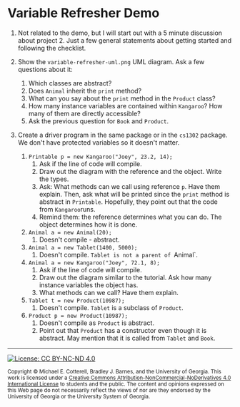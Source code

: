 # Variable Refresher Demo

1. Not related to the demo, but I will start out with a 5 minute discussion about project 2. Just a few general statements 
   about getting started and following the checklist.

1. Show the `variable-refresher-uml.png` UML diagram. Ask a few questions about it:
   1. Which classes are abstract?
   1. Does `Animal` inherit the `print` method? 
   1. What can you say about the `print` method in the `Product` class?
   1. How many instance variables are contained within `Kangaroo`? How many of them are directly accessible?
   1. Ask the previous question for `Book` and `Product`.
   
   
1. Create a driver program in the same package or in the `cs1302` package. We don't have protected variables so it doesn't matter. 
   1. `Printable p = new Kangaroo("Joey", 23.2, 14);`
      1. Ask if the line of code will compile.
      1. Draw out the diagram with the reference and the object. Write the types.
      1. Ask: What methods can we call using reference `p`. Have them explain. Then, ask what will be printed since the `print`
         method is abstract in `Printable`. Hopefully, they point out that the code from `Kangaroo`runs.
      1. Remind them: the reference determines what you can do. The object determines how it is done.
   1. `Animal a = new Animal(20);`
      1. Doesn't compile - abstract.
   1. `Animal a = new Tablet(1400, 5000);`
      1. Doesn't compile. `Tablet is not a parent of `Animal`.
   1. `Animal a = new Kangaroo("Joey", 72.1, 8);`
      1. Ask if the line of code will compile.
      1. Draw out the diagram similar to the tutorial. Ask how many instance variables the object has.
      1. What methods can we call? Have them explain.
   1. `Tablet t = new Product(10987);`
      1. Doesn't compile. `Tablet` is a subclass of `Product`.
   1. `Product p = new Product(10987);`
      1. Doesn't compile as `Product` is abstract.
      1. Point out that `Product` has a constructor even though it is abstract. May mention that it is called from `Tablet` and `Book`.

<hr/>

[![License: CC BY-NC-ND 4.0](https://img.shields.io/badge/License-CC%20BY--NC--ND%204.0-lightgrey.svg)](http://creativecommons.org/licenses/by-nc-nd/4.0/)

<small>
Copyright &copy; Michael E. Cotterell, Bradley J. Barnes, and the University of Georgia.
This work is licensed under a <a rel="license" href="http://creativecommons.org/licenses/by-nc-nd/4.0/">Creative Commons Attribution-NonCommercial-NoDerivatives 4.0 International License</a> to students and the public.
The content and opinions expressed on this Web page do not necessarily reflect the views of nor are they endorsed by the University of Georgia or the University System of Georgia.
</small>
